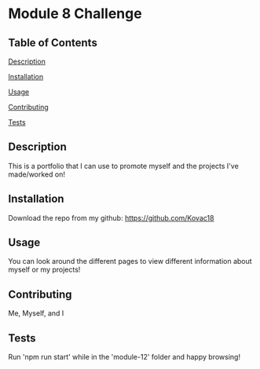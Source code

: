   # Module 8 Challenge

  ## Table of Contents
  [Description](#description)

  [Installation](#installation)

  [Usage](#usage)

  [Contributing](#contributing)

  [Tests](#tests)
 
  ## Description
  This is a portfolio that I can use to promote myself and the projects I've made/worked on!

  ## Installation
  Download the repo from my github: https://github.com/Kovac18

  ## Usage
  You can look around the different pages to view different information about myself or my projects!

  ## Contributing
  Me, Myself, and I

  ## Tests
  Run 'npm run start' while in the 'module-12' folder and happy browsing!